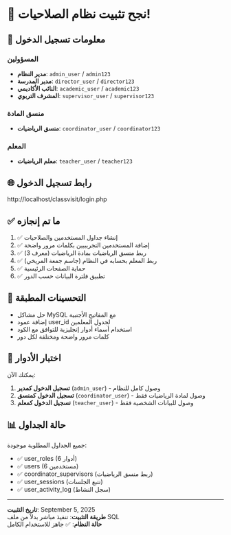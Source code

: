 # 🎉 نجح تثبيت نظام الصلاحيات!

## 🔐 معلومات تسجيل الدخول

### المسؤولين
- **مدير النظام**: `admin_user` / `admin123`
- **مدير المدرسة**: `director_user` / `director123`  
- **النائب الأكاديمي**: `academic_user` / `academic123`
- **المشرف التربوي**: `supervisor_user` / `supervisor123`

### منسق المادة
- **منسق الرياضيات**: `coordinator_user` / `coordinator123`

### المعلم
- **معلم الرياضيات**: `teacher_user` / `teacher123`

## 🌐 رابط تسجيل الدخول
http://localhost/classvisit/login.php

## ✅ ما تم إنجازه
1. ✅ إنشاء جداول المستخدمين والصلاحيات
2. ✅ إضافة المستخدمين التجريبيين بكلمات مرور واضحة
3. ✅ ربط منسق الرياضيات بمادة الرياضيات (معرف 3)
4. ✅ ربط المعلم بحسابه في النظام (جاسم جمعة المريخي)
5. ✅ حماية الصفحات الرئيسية
6. ✅ تطبيق فلترة البيانات حسب الدور

## 🔧 التحسينات المطبقة
- حل مشاكل MySQL مع المفاتيح الأجنبية
- إضافة عمود user_id لجدول المعلمين
- استخدام أسماء أدوار إنجليزية للتوافق مع الكود
- كلمات مرور واضحة ومختلفة لكل دور

## 🎯 اختبار الأدوار
يمكنك الآن:
1. **تسجيل الدخول كمدير** (`admin_user`) - وصول كامل للنظام
2. **تسجيل الدخول كمنسق** (`coordinator_user`) - وصول لمادة الرياضيات فقط  
3. **تسجيل الدخول كمعلم** (`teacher_user`) - وصول للبيانات الشخصية فقط

## 📊 حالة الجداول
جميع الجداول المطلوبة موجودة:
- ✅ user_roles (6 أدوار)
- ✅ users (6 مستخدمين)
- ✅ coordinator_supervisors (ربط منسق الرياضيات)
- ✅ user_sessions (تتبع الجلسات)
- ✅ user_activity_log (سجل النشاط)

---
**تاريخ التثبيت**: September 5, 2025  
**طريقة التثبيت**: تنفيذ مباشر بدلاً من ملف SQL  
**حالة النظام**: ✅ جاهز للاستخدام الكامل
